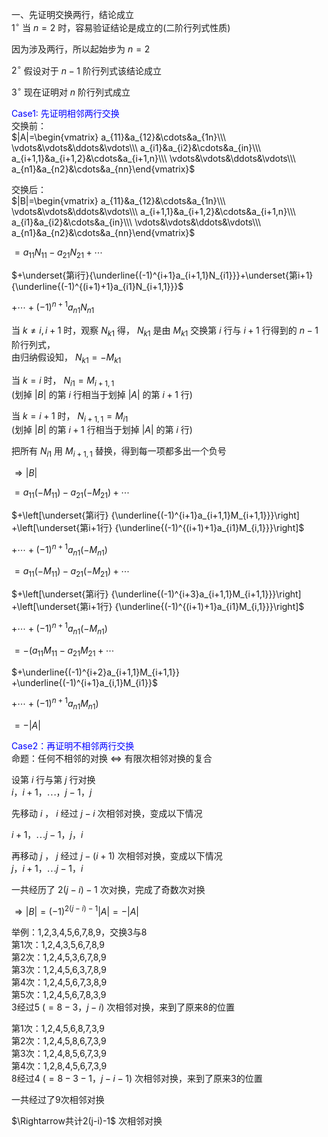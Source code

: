 一、先证明交换两行，结论成立  
 $1^\circ$  当 $n=2$ 时，容易验证结论是成立的(二阶行列式性质)  
  
因为涉及两行，所以起始步为 $n=2$   
  
 $2^\circ$  假设对于 $n-1$ 阶行列式该结论成立  
  
 $3^\circ$  现在证明对 $n$ 阶行列式成立  
  
<font color=blue>Case1: 先证明相邻两行交换</font>  
交换前：  
 $|A|=\begin{vmatrix}  
a_{11}&a_{12}&\cdots&a_{1n}\\\   
\vdots&\vdots&\ddots&\vdots\\\   
a_{i1}&a_{i2}&\cdots&a_{in}\\\   
a_{i+1,1}&a_{i+1,2}&\cdots&a_{i+1,n}\\\   
\vdots&\vdots&\ddots&\vdots\\\   
a_{n1}&a_{n2}&\cdots&a_{nn}\end{vmatrix}$   
  
交换后：  
 $|B|=\begin{vmatrix}  
a_{11}&a_{12}&\cdots&a_{1n}\\\   
\vdots&\vdots&\ddots&\vdots\\\   
a_{i+1,1}&a_{i+1,2}&\cdots&a_{i+1,n}\\\   
a_{i1}&a_{i2}&\cdots&a_{in}\\\   
\vdots&\vdots&\ddots&\vdots\\\   
a_{n1}&a_{n2}&\cdots&a_{nn}\end{vmatrix}$   
  
 $=a_{11}N_{11}-a_{21}N_{21}+\cdots$   
  
 $+\underset{第i行}{\underline{(-1)^{i+1}a_{i+1,1}N_{i1}}}+\underset{第i+1}{\underline{(-1)^{(i+1)+1}a_{i1}N_{i+1,1}}}$   
  
 $+\cdots+(-1)^{n+1}a_{n1}N_{n1}$   
  
当 $k\neq i,i+1$ 时，观察 $N_{k1}$ 得， $N_{k1}$ 是由 $M_{k1}$ 交换第 $i$ 行与 $i+1$ 行得到的 $n-1$ 阶行列式，  
由归纳假设知， $N_{k1}=-M_{k1}$   
  
当 $k=i$ 时， $N_{i1}=M_{i+1,1}$   
(划掉 $|B|$ 的第 $i$ 行相当于划掉 $|A|$ 的第 $i+1$ 行)  
  
当 $k=i+1$ 时， $N_{i+1,1}=M_{i1}$   
(划掉 $|B|$ 的第 $i+1$ 行相当于划掉 $|A|$ 的第 $i$ 行)  
  
把所有 $N_{i1}$ 用 $M_{i+1,1}$ 替换，得到每一项都多出一个负号  
  
 $\Rightarrow|B|$   
  
 $=a_{11}(-M_{11})-a_{21}(-M_{21})+\cdots$   
  
 $+\left[\underset{第i行}  
{\underline{(-1)^{i+1}a_{i+1,1}M_{i+1,1}}}\right]  
+\left[\underset{第i+1行}  
{\underline{(-1)^{(i+1)+1}a_{i1}M_{i,1}}}\right]$   
  
 $+\cdots+(-1)^{n+1}a_{n1}(-M_{n1})$   
  
 $=a_{11}(-M_{11})-a_{21}(-M_{21})+\cdots$   
  
 $+\left[\underset{第i行}  
{\underline{(-1)^{i+3}a_{i+1,1}M_{i+1,1}}}\right]  
+\left[\underset{第i+1行}  
{\underline{(-1)^{(i+1)+1}a_{i1}M_{i,1}}}\right]$   
  
 $+\cdots+(-1)^{n+1}a_{n1}(-M_{n1})$   
  
 $=-(a_{11}M_{11}-a_{21}M_{21}+\cdots$   
  
 $+\underline{(-1)^{i+2}a_{i+1,1}M_{i+1,1}}  
+\underline{(-1)^{i+1}a_{i,1}M_{i1}}$   
  
 $+\cdots+(-1)^{n+1}a_{n1}M_{n1})$   
  
 $=-|A|$   
  
<font color=blue>Case2：再证明不相邻两行交换</font>  
命题：任何不相邻的对换 $\Leftrightarrow$ 有限次相邻对换的复合  
  
设第 $i$ 行与第 $j$ 行对换  
 $i，i+1，\cdots，j-1，j$   
  
先移动 $i$ ， $i$ 经过 $j-i$ 次相邻对换，变成以下情况  
  
 $i+1，\cdots j-1，j，i$   
  
再移动 $j$ ， $j$ 经过 $j-(i+1)$ 次相邻对换，变成以下情况  
 $j，i+1，\cdots j-1，i$   
  
一共经历了 $2(j-i)-1$ 次对换，完成了奇数次对换  
  
 $\Rightarrow|B|=(-1)^{2(j-i)-1}|A|=-|A|$   
  
举例：1,2,3,4,5,6,7,8,9，交换3与8  
第1次：1,2,4,3,5,6,7,8,9  
第2次：1,2,4,5,3,6,7,8,9  
第3次：1,2,4,5,6,3,7,8,9  
第4次：1,2,4,5,6,7,3,8,9  
第5次：1,2,4,5,6,7,8,3,9  
3经过5 $(=8-3，j-i)$ 次相邻对换，来到了原来8的位置  
  
第1次：1,2,4,5,6,8,7,3,9  
第2次：1,2,4,5,8,6,7,3,9  
第3次：1,2,4,8,5,6,7,3,9  
第4次：1,2,8,4,5,6,7,3,9  
8经过4 $(=8-3-1，j-i-1)$ 次相邻对换，来到了原来3的位置  
  
一共经过了9次相邻对换  
  
 $\Rightarrow共计2(j-i)-1$ 次相邻对换  
